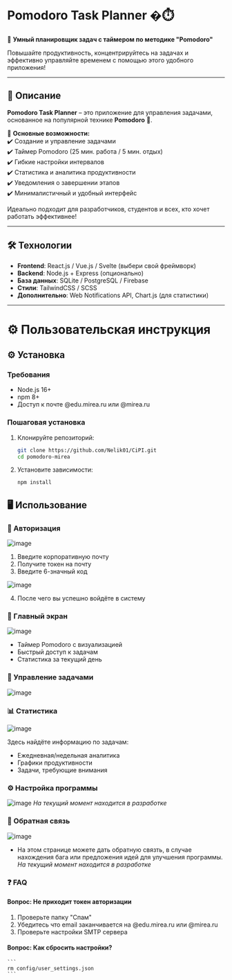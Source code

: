 # Pomodoro Task Planner �⏱️  

🚀 **Умный планировщик задач с таймером по методике "Pomodoro"**  

Повышайте продуктивность, концентрируйтесь на задачах и эффективно управляйте временем с помощью этого удобного приложения!  

---

## 📌 **Описание**  

**Pomodoro Task Planner** – это приложение для управления задачами, основанное на популярной технике **Pomodoro** 🍅.  

🔹 **Основные возможности:**  
✔️ Создание и управление задачами  
✔️ Таймер Pomodoro (25 мин. работа / 5 мин. отдых)  
✔️ Гибкие настройки интервалов  
✔️ Статистика и аналитика продуктивности  
✔️ Уведомления о завершении этапов  
✔️ Минималистичный и удобный интерфейс  

Идеально подходит для разработчиков, студентов и всех, кто хочет работать эффективнее!  

---

## 🛠 **Технологии**  

- **Frontend**: React.js / Vue.js / Svelte (выбери свой фреймворк)  
- **Backend**: Node.js + Express (опционально)  
- **База данных**: SQLite / PostgreSQL / Firebase  
- **Стили**: TailwindCSS / SCSS  
- **Дополнительно**: Web Notifications API, Chart.js (для статистики)  

---

# ⚙️ **Пользовательская инструкция**  

## ⚙️ Установка

### Требования
- Node.js 16+
- npm 8+
- Доступ к почте @edu.mirea.ru или @mirea.ru

### Пошаговая установка
1. Клонируйте репозиторий:
   ```bash
   git clone https://github.com/Nelik01/CiPI.git
   cd pomodoro-mirea
    ```
2. Установите зависимости:
    ```bash
    npm install
    ```
## 🖥️ Использование
### 🔐 Авторизация 
![image](https://github.com/user-attachments/assets/0127f944-2777-4a04-869e-84e3672a5145)

1. Введите корпоративную почту
2. Получите токен на почту
3. Введите 6-значный код

![image](https://github.com/user-attachments/assets/bbad7982-038e-489b-a1b9-fa3975382b7f)

4. После чего вы успешно войдёте в систему
### 🎯 Главный экран
![image](https://github.com/user-attachments/assets/ba9bd243-f04d-452c-aa9a-edf2731e1a5e)

- Таймер Pomodoro с визуализацией
- Быстрый доступ к задачам
- Статистика за текущий день

### 📝 Управление задачами
![image](https://github.com/user-attachments/assets/5a71d1b1-e59e-4a52-ab22-a9f31b3d960b)


### 📊 Статистика
![image](https://github.com/user-attachments/assets/ccfb3ae8-722c-457e-a5a7-cf1b274e4b1b)

Здесь найдёте информацию по задачам:
- Ежедневная/недельная аналитика
- Графики продуктивности
- Задачи, требующие внимания

### ⚙️ Настройка программы
![image](https://github.com/user-attachments/assets/c60d0dd3-7efd-4a23-9475-55ee58fa71ff)
*На текущий момент находится в разработке*

### 📩 Обратная связь
![image](https://github.com/user-attachments/assets/7c585565-5774-4f9c-bbc4-9f3cc8a608c1)

- На этом странице можете дать обратную связть, в случае нахождения бага или предложения идей для улучшения программы.
*На текущий момент находится в разработке*

### ❓ FAQ
#### Вопрос: Не приходит токен авторизации
1. Проверьте папку "Спам"
2. Убедитесь что email заканчивается на @edu.mirea.ru или @mirea.ru
3. Проверьте настройки SMTP сервера

#### Вопрос: Как сбросить настройки?
    ```
    rm config/user_settings.json
    ```
    

